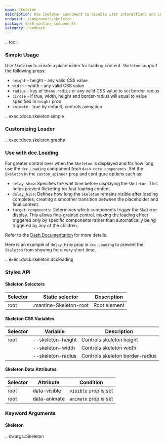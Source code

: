 ```yaml
---
name: Skeleton
description: Use Skeleton component to disable user interactions and indicate loading state.
endpoint: /components/skeleton
package: dash_mantine_components
category: Feedback
---
```


.. toc::

### Simple Usage

Use `Skeleton` to create a placeholder for loading content. `Skeleton` support the following props:

- `height` - height - any valid CSS value
- `width` - width - any valid CSS value
- `radius` - key of `theme.radius` or any valid CSS value to set border-radius
- `circle` - if true, width, height and border-radius will equal to value specified in `height` prop
- `animate` - true by default, controls animation

.. exec::docs.skeleton.simple

### Customizing Loader

.. exec::docs.skeleton.graphs

### Use with dcc.Loading

For greater control over when the `Skeleton` is displayed and for how long, use the `dcc.Loading` component from
`dash-core-components`. Set the `Skeleton` in the `custom_spinner` prop and configure options such as:  

- `delay_show`: Specifies the wait time before displaying the `Skeleton`. This helps prevent flickering for fast-loading content.  
- `delay_hide`: Defines how long the `Skeleton` remains visible after loading completes, creating a smoother transition between the placeholder and final content.  
- `target_components`: Determines which components trigger the `Skeleton` display. This allows fine-grained control,
making the loading effect triggered only by specific components rather than automatically being triggered by any of the children.

Refer to the [Dash Documentation](https://dash.plotly.com/dash-core-components/loading) for more details.

Here is an example of `delay_hide` prop in `dcc.Loading` to prevent the `Skeleton` from showing for a very short time.

.. exec::docs.skeleton.dccloading


### Styles API

#### Skeleton Selectors

| Selector | Static selector         | Description   |
|----------|-------------------------|---------------|
| root     | .mantine-Skeleton-root  | Root element  |

#### Skeleton CSS Variables

| Selector | Variable          | Description                      |
|----------|------------------|----------------------------------|
| root     | --skeleton-height | Controls skeleton height        |
|          | --skeleton-width  | Controls skeleton width         |
|          | --skeleton-radius | Controls skeleton border-radius |

#### Skeleton Data Attributes

| Selector | Attribute      | Condition               |
|----------|--------------|-------------------------|
| root     | data-visible | `visible` prop is set   |
| root     | data-animate | `animate` prop is set   |


### Keyword Arguments

#### Skeleton

.. kwargs::Skeleton

